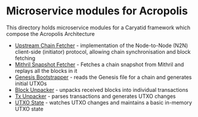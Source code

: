 # Microservice modules for Acropolis

This directory holds microservice modules for a Caryatid framework which
compose the Acropolis Architecture

* [Upstream Chain Fetcher](upstream_chain_fetcher) -
  implementation of the Node-to-Node (N2N) client-side (initiator)
  protocol, allowing chain synchronisation and block fetching
* [Mithril Snapshot Fetcher](mithril_snapshot_fetcher) -
  Fetches a chain snapshot from Mithril and replays all the blocks in it
* [Genesis Bootstrapper](genesis_bootstrapper) - reads the Genesis
  file for a chain and generates initial UTXOs
* [Block Unpacker](block_unpacker) - unpacks received blocks
  into individual transactions
* [Tx Unpacker](tx_unpacker) - parses transactions and generates UTXO
  changes
* [UTXO State](utxo_state) - watches UTXO changes and maintains a basic in-memory UTXO state
